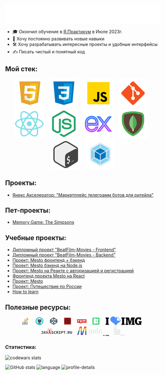 <!-- <h1>Всем привет, меня зовут Дмитрий 👋</h1> -->

![Всем привет, меня зовут Дмитрий 👋](./src/images/Hello-i-am-Dmitry.svg)

- 🎓 Окончил обучение в [Я.Практикум](https://practicum.yandex.ru/) в Июле
  2023г.
- 🚀 Хочу постоянно развивать новые навыки
- 🛠️ Хочу разрабатывать интересные проекты и удобные интерфейсы
- ✍️ Писать чистый и понятный код

<h2>Мой стек:</h2>
<!-- Stack icons section -->
<p align="center">
<img src="./src/images/icons8-html-5-48.svg" alt="HTML" title="HTML" />
&#8287;&#8287;
<!-- CCS -->
<img src="./src/images/icons8-css3-48.svg" alt="CCS" title="CCS" />
&#8287;&#8287;
<!-- JavaScript -->
<img src="./src/images/icons8-javascript-48.svg" alt="JavaScript" title="JavaScript" />
&#8287;&#8287;
<!-- GIT -->
<img src="./src/images/icons8-git-48.svg" alt="GIT" title="GIT" />
&#8287;&#8287;
<!-- React -->
<img src="./src/images/icons8-react-native-48.svg" alt="React" title="React" />
&#8287;&#8287;
<!-- Node.js -->
<img src="./src/images/icons8-node-js-48.svg" alt="Node.js" title="Node.js" />
&#8287;&#8287;
<!-- Express js -->
<img src="./src/images/icons8-express-js-48.svg" alt="Express Js" title="Express Js" />
&#8287;&#8287;
<!-- MongoDB -->
<img src="./src/images/icons8-mongodb-48.svg" alt="MongoDB" title="MongoDB" />
&#8287;&#8287;
<!-- Bash -->
<img src="./src/images/icons8-bash-48.svg" alt="Bash" title="Bash" />
&#8287;&#8287;
<!-- Webpack -->
<img src="./src/images/icons8-webpack-48.svg" alt="Webpack" title="Webpack" />
</p>

## Проекты:

- [Янекс Акселератор: "Маркетплейс телеграмм ботов для ритейла"](https://github.com/TokmakDA/frontend-Marketplace-of-telegram-bots-for-retail)

## Пет-проекты:

- [Memory Game: The Simpsons](https://github.com/TokmakDA/my-games)

## Учебные проекты:

- [Дипломный проект "BeatFilm-Movies - Frontend"](https://github.com/TokmakDA/movies-explorer-frontend)
- [Дипломный проект "BeatFilm-Movies - Backend"](https://github.com/TokmakDA/movies-explorer-api)
- [Проект: Mesto фронтенд + бэкенд](https://github.com/TokmakDA/react-mesto-api-full-gha)
- [Проект: Mesto бэкенд на Node.js](https://github.com/TokmakDA/express-mesto-gha)
- [Проект: Mesto на Реакте с авторизацией и регистрацией](https://github.com/TokmakDA/react-mesto-auth)
- [Фронтенд проекта Mesto на React](https://github.com/TokmakDA/mesto-react)
- [Проект: Mesto](https://github.com/TokmakDA/mesto)
- [Проект: Путешествие по России](https://github.com/TokmakDA/russian-travel)
- [How to learn](https://github.com/TokmakDA/how-to-learn)

## Полезные ресурсы:

<p align="center">
<a href="https://stackoverflow.com/"><img src="./src/images/icons8-stack-overflow-48.svg" alt="stackoverflow" title="stackoverflow" height="30px" /></a>
&#8287;&#8287;
<a href="https://github.com/"><img src="./src/images/icons8-github-48.svg" alt="GitHub" title="GitHub" height="30px" /><a>
&#8287;&#8287;
<a href="https://codepen.io/"><img src="./src/images/icons8-codepen-48.svg" alt="codepen" title="codepen" height="30px" /><a>
&#8287;&#8287;
<a href="https://www.codewars.com/"><img src="./src/images/icons8-codewars-48.svg" alt="codewars" title="codewars" height="30px" /><a>
&#8287;&#8287;
<a href="https://www.npmjs.com/"><img src="./src/images/icons8-npm-48.svg" alt="npmjs" title="npmjs" height="30px" /><a>
&#8287;&#8287;
<a href="https://icons8.ru/"><img src="./src/images/icons8-48.svg" alt="icons8" title="icons8" height="30px" /><a>
&#8287;&#8287;
<a href="https://www.iloveimg.com/"><img src="./src/images/iloveimg_48.svg" alt="iloveimg" title="iloveimg" height="30px" /><a>
&#8287;&#8287;
<a href="https://learn.javascript.ru/"><img src="./src/images/learn_javascript_ru_animate_48.svg" alt="learn.javascript" title="learn.javascript" height="30px" /><a>
&#8287;&#8287;
<a href="https://developer.mozilla.org"><img src="./src/images/developer-mozilla.svg" alt="developer.mozillat" title="developer.mozilla" height="30px" /><a>
&#8287;&#8287;
<a href="https://ru.bem.info/"><img src="./src/images/logo-bem.svg" alt="БЭМ" title="БЭМ" height="30px" /><a>
</p>

### Статистика:

<!-- codewars -->
<!-- <img src="https://www.codewars.com/users/MrLisToK/badges/small" alt="codewars" title="codewars" /> -->

![codewars stats](https://www.codewars.com/users/MrLisToK/badges/large)

![GitHub stats](https://github-readme-stats.vercel.app/api?username=TokmakDA&show_icons=true&theme=gruvbox&border_color=ffffff00)
![language](https://github-profile-summary-cards.vercel.app/api/cards/repos-per-language?username=TokmakDA&theme=gruvbox)
![profile-details](https://github-profile-summary-cards.vercel.app/api/cards/profile-details?username=TokmakDA&theme=gruvbox)

<!--
**TokmakDA/TokmakDA** is a ✨ _special_ ✨ repository because its `README.md` (this file) appears on your GitHub profile.
Here are some ideas to get you started:
- 🔭 I’m currently working on ...
- 🌱 I’m currently learning ...
- 👯 I’m looking to collaborate on ...
- 🤔 I’m looking for help with ...
- 💬 Ask me about ...
- 📫 How to reach me: ...
- 😄 Pronouns: ...
- ⚡ Fun fact: ...
-->
